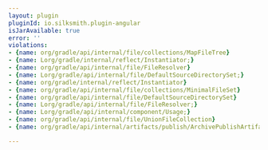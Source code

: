 ```yaml
---
layout: plugin
pluginId: io.silksmith.plugin-angular
isJarAvailable: true
error: ''
violations:
- {name: org/gradle/api/internal/file/collections/MapFileTree}
- {name: Lorg/gradle/internal/reflect/Instantiator;}
- {name: org/gradle/api/internal/file/FileResolver}
- {name: Lorg/gradle/api/internal/file/DefaultSourceDirectorySet;}
- {name: org/gradle/internal/reflect/Instantiator}
- {name: org/gradle/api/internal/file/collections/MinimalFileSet}
- {name: org/gradle/api/internal/file/DefaultSourceDirectorySet}
- {name: Lorg/gradle/api/internal/file/FileResolver;}
- {name: Lorg/gradle/api/internal/component/Usage;}
- {name: org/gradle/api/internal/file/UnionFileCollection}
- {name: org/gradle/api/internal/artifacts/publish/ArchivePublishArtifact}

---
```


